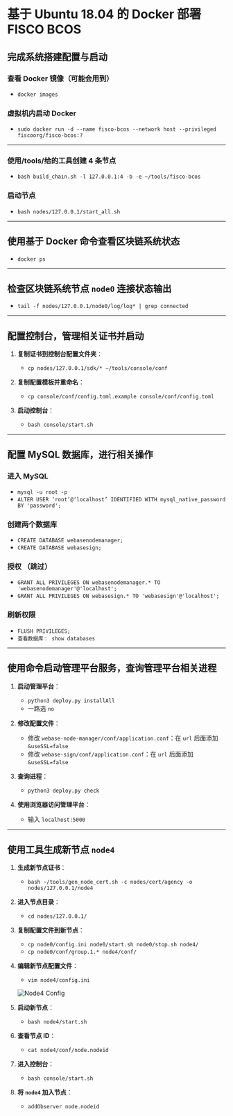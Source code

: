 # 基于 Ubuntu 18.04 的 Docker 部署 FISCO BCOS

## 完成系统搭建配置与启动

### 查看 Docker 镜像（可能会用到）
- `docker images`

### 虚拟机内启动 Docker
- `sudo docker run -d --name fisco-bcos --network host --privileged fiscoorg/fisco-bcos:?`
---
### 使用/tools/给的工具创建 4 条节点
- `bash build_chain.sh -l 127.0.0.1:4 -b -e ~/tools/fisco-bcos`

### 启动节点
- `bash nodes/127.0.0.1/start_all.sh`

---

## 使用基于 Docker 命令查看区块链系统状态

- `docker ps`

---

## 检查区块链系统节点 `node0` 连接状态输出

- `tail -f nodes/127.0.0.1/node0/log/log* | grep connected`

---

## 配置控制台，管理相关证书并启动

1. **复制证书到控制台配置文件夹**：
   - `cp nodes/127.0.0.1/sdk/* ~/tools/console/conf`
   
2. **复制配置模板并重命名**：
   - `cp console/conf/config.toml.example console/conf/config.toml`
   
3. **启动控制台**：
   - `bash console/start.sh`

---

## 配置 MySQL 数据库，进行相关操作

### 进入 MySQL
- `mysql -u root -p`
- `ALTER USER ‘root’@‘localhost’ IDENTIFIED WITH mysql_native_password BY 'password';`

### 创建两个数据库 
- `CREATE DATABASE webasenodemanager;`
- `CREATE DATABASE webasesign;`

### 授权 （跳过）
- `GRANT ALL PRIVILEGES ON webasenodemanager.* TO 'webasenodemanager'@'localhost';`
- `GRANT ALL PRIVILEGES ON webasesign.* TO 'webasesign'@'localhost';`

### 刷新权限
- `FLUSH PRIVILEGES;`
- `查看数据库： show databases`

---

## 使用命令启动管理平台服务，查询管理平台相关进程

1. **启动管理平台**：
   - `python3 deploy.py installAll`
   - 一路选 `no`
   
2. **修改配置文件**：
   - 修改 `webase-node-manager/conf/application.conf`：在 `url` 后面添加 `&useSSL=false`
   - 修改 `webase-sign/conf/application.conf`：在 `url` 后面添加 `&useSSL=false`

3. **查询进程**：
   - `python3 deploy.py check`

4. **使用浏览器访问管理平台**：
   - 输入 `localhost:5000`

---

## 使用工具生成新节点 `node4`

1. **生成新节点证书**：
   - `bash ~/tools/gen_node_cert.sh -c nodes/cert/agency -o nodes/127.0.0.1/node4`
   
2. **进入节点目录**：
   - `cd nodes/127.0.0.1/`
   
3. **复制配置文件到新节点**：
   - `cp node0/config.ini node0/start.sh node0/stop.sh node4/`
   - `cp node0/conf/group.1.* node4/conf/`
   
4. **编辑新节点配置文件**：
   - `vim node4/config.ini`
   
   ![Node4 Config](image/node4.png)

5. **启动新节点**：
   - `bash node4/start.sh`

6. **查看节点 ID**：
   - `cat node4/conf/node.nodeid`

7. **进入控制台**：
   - `bash console/start.sh`

8. **将 `node4` 加入节点**：
   - `addObserver node.nodeid`

